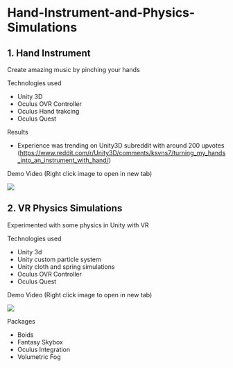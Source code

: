 # Hand-Instrument-and-Physics-Simulations

## 1. Hand Instrument

Create amazing music by pinching your hands

Technologies used
* Unity 3D
* Oculus OVR Controller
* Oculus Hand trakcing
* Oculus Quest

Results
* Experience was trending on Unity3D subreddit with around 200 upvotes
(https://www.reddit.com/r/Unity3D/comments/ksvns7/turning_my_hands_into_an_instrument_with_hand/)



Demo Video (Right click image to open in new tab)

[![](http://img.youtube.com/vi/8fjA24pFIME/0.jpg)](http://www.youtube.com/watch?v=8fjA24pFIME "")


## 2. VR Physics Simulations

Experimented with some physics in Unity with VR

Technologies used
* Unity 3d
* Unity custom particle system
* Unity cloth and spring simulations
* Oculus OVR Controller
* Oculus Quest

Demo Video (Right click image to open in new tab)

[![](http://img.youtube.com/vi/W2AFHy0q1NQ/0.jpg)](http://www.youtube.com/watch?v=W2AFHy0q1NQ "")

Packages
* Boids
* Fantasy Skybox
* Oculus Integration
* Volumetric Fog



